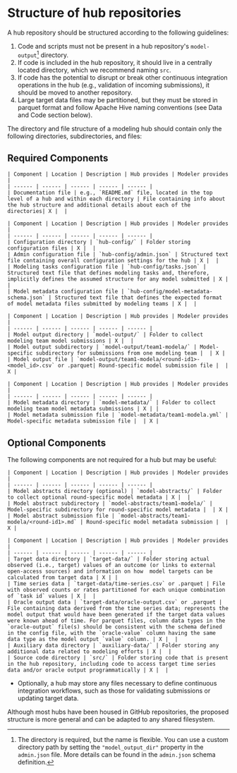 # Structure of hub repositories

A hub repository should be structured according to the following guidelines:

1. Code and scripts must not be present in a hub repository's `model-output`[^model-output] directory.
2. If code is included in the hub repository, it should live in a centrally located directory, which we recommend naming `src`.
3. If code has the potential to disrupt or break other continuous integration operations in the hub (e.g., validation of incoming submissions),
it should be moved to another repository.
4. Large target data files may be partitioned, but they must be stored in parquet format and follow Apache Hive naming conventions (see Data and Code section below). 

[^model-output]: The directory is required, but the name is flexible. You can
  use a custom directory path by setting the `"model_output_dir"` property in the
  `admin.json` file. More details can be found in the `admin.json` schema
  definition.

The directory and file structure of a modeling hub should contain only the following directories, subdirectories, and files:

## Required Components

``` {table} Documentation (README.md)
| Component | Location | Description | Hub provides | Modeler provides |
| ------ | ------ | ------ | ------ | ------ |
| Documentation file | e.g., `README.md` file, located in the top level of a hub and within each directory | File containing info about the hub structure and additional details about each of the directories| X |  |
```

``` {table} Configuration (hub-config/)
| Component | Location | Description | Hub provides | Modeler provides |
| ------ | ------ | ------ | ------ | ------ |
| Configuration directory | `hub-config/` | Folder storing configuration files | X |  |
| Admin configuration file | `hub-config/admin.json` | Structured text file containing overall configuration settings for the hub | X |  |
| Modeling tasks configuration file | `hub-config/tasks.json` | Structured text file that defines modeling tasks and, therefore, implicitly defines the assumed structure for any model submitted | X |  |
| Model metadata configuration file | `hub-config/model-metadata-schema.json` | Structured text file that defines the expected format of model metadata files submitted by modeling teams | X |  |
```

``` {table} Model Output Submissions (model-output/)
| Component | Location | Description | Hub provides | Modeler provides |
| ------ | ------ | ------ | ------ | ------ |
| Model output directory | `model-output/` | Folder to collect modeling team model submissions | X |  |
| Model output subdirectory | `model-output/team1-modela/` | Model-specific subdirectory for submissions from one modeling team |  | X |
| Model output file | `model-output/team1-modela/<round-id1>-<model_id>.csv` or .parquet| Round-specific model submission file |  | X |
```

``` {table} Model Metadata (model-metadata/)
| Component | Location | Description | Hub provides | Modeler provides |
| ------ | ------ | ------ | ------ | ------ |
| Model metadata directory | `model-metadata/` | Folder to collect modeling team model metadata submissions | X | |
| Model metadata submission file | `model-metadata/team1-modela.yml` | Model-specific metadata submission file |  | X |
```


## Optional Components

The following components are not required for a hub but may be useful:

``` {table} Model Abstracts (model-abstracts/)
| Component | Location | Description | Hub provides | Modeler provides |
| ------ | ------ | ------ | ------ | ------ |
| Model abstracts directory (optional) | `model-abstracts/` | Folder to collect optional round-specific model metadata | X |  |
| Model abstract subdirectory | `model-abstracts/team1-modela/` | Model-specific subdirectory for round-specific model metadata |  | X |
| Model abstract submission file | `model-abstracts/team1-modela/<round-id1>.md` | Round-specific model metadata submission |  | X |
```

``` {table} Data and Code
| Component | Location | Description | Hub provides | Modeler provides |
| ------ | ------ | ------ | ------ | ------ |
| Target data directory | `target-data/` | Folder storing actual observed (i.e., target) values of an outcome (or links to external open-access sources) and information on how  model targets can be calculated from target data | X | |
| Time series data | `target-data/time-series.csv` or .parquet | File with observed counts or rates partitioned for each unique combination of `task id` values | X |  | 
| Oracle output data | `target-data/oracle-output.csv` or .parquet | File containing data derived from the time series data; represents the model output that would have been generated if the target data values were known ahead of time. For parquet files, column data types in the `oracle-output` file(s) should be consistent with the schema defined in the config file, with the `oracle-value` column having the same data type as the model output `value` column. | X |  |
| Auxiliary data directory | `auxiliary-data/` | Folder storing any additional data related to modeling efforts | X |  |
| Source code directory | `src/` | Folder storing code that is present in the hub repository, including code to access target time series data and/or oracle output programmatically | X |  |
```


* Optionally, a hub may store any files necessary to define continuous integration workflows, such as those for validating submissions or updating target data.

Although most hubs have been housed in GitHub repositories, the proposed structure is more general and can be adapted to any shared filesystem.

